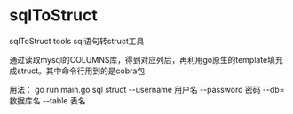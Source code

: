 # sqlToStruct
sqlToStruct tools
sql语句转struct工具

通过读取mysql的COLUMNS库，得到对应列后，再利用go原生的template填充成struct。其中命令行用到的是cobra包

用法：
go run main.go sql struct --username 用户名 --password 密码 --db=数据库名 --table 表名
